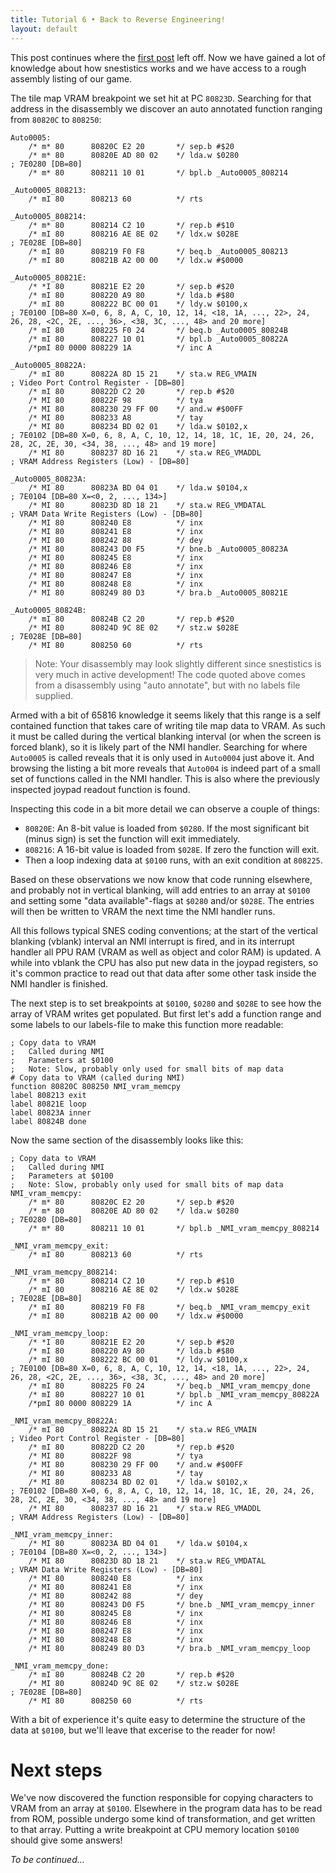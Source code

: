```yaml
---
title: Tutorial 6 • Back to Reverse Engineering!
layout: default
---
```

This post continues where the [first post](tutorial-intro) left off. Now we have gained a lot of knowledge about how snestistics works and we have access to a rough assembly listing of our game. 

The tile map VRAM breakpoint we set hit at PC `80823D`. Searching for that address in the disassembly we discover an auto annotated function ranging from `80820C` to `808250`:
```
Auto0005:
    /* m* 80      80820C E2 20       */ sep.b #$20
    /* m* 80      80820E AD 80 02    */ lda.w $0280                     ; 7E0280 [DB=80]
    /* m* 80      808211 10 01       */ bpl.b _Auto0005_808214

_Auto0005_808213:
    /* mI 80      808213 60          */ rts

_Auto0005_808214:
    /* m* 80      808214 C2 10       */ rep.b #$10
    /* mI 80      808216 AE 8E 02    */ ldx.w $028E                     ; 7E028E [DB=80]
    /* mI 80      808219 F0 F8       */ beq.b _Auto0005_808213
    /* mI 80      80821B A2 00 00    */ ldx.w #$0000

_Auto0005_80821E:
    /* *I 80      80821E E2 20       */ sep.b #$20
    /* mI 80      808220 A9 80       */ lda.b #$80
    /* mI 80      808222 BC 00 01    */ ldy.w $0100,x                   ; 7E0100 [DB=80 X=0, 6, 8, A, C, 10, 12, 14, <18, 1A, ..., 22>, 24, 26, 28, <2C, 2E, ..., 36>, <38, 3C, ..., 48> and 20 more]
    /* mI 80      808225 F0 24       */ beq.b _Auto0005_80824B
    /* mI 80      808227 10 01       */ bpl.b _Auto0005_80822A
    /*pmI 80 0000 808229 1A          */ inc A

_Auto0005_80822A:
    /* mI 80      80822A 8D 15 21    */ sta.w REG_VMAIN                 ; Video Port Control Register - [DB=80]
    /* mI 80      80822D C2 20       */ rep.b #$20
    /* MI 80      80822F 98          */ tya
    /* MI 80      808230 29 FF 00    */ and.w #$00FF
    /* MI 80      808233 A8          */ tay
    /* MI 80      808234 BD 02 01    */ lda.w $0102,x                   ; 7E0102 [DB=80 X=0, 6, 8, A, C, 10, 12, 14, 18, 1C, 1E, 20, 24, 26, 28, 2C, 2E, 30, <34, 38, ..., 48> and 19 more]
    /* MI 80      808237 8D 16 21    */ sta.w REG_VMADDL                ; VRAM Address Registers (Low) - [DB=80]

_Auto0005_80823A:
    /* MI 80      80823A BD 04 01    */ lda.w $0104,x                   ; 7E0104 [DB=80 X=<0, 2, ..., 134>]
    /* MI 80      80823D 8D 18 21    */ sta.w REG_VMDATAL               ; VRAM Data Write Registers (Low) - [DB=80]
    /* MI 80      808240 E8          */ inx
    /* MI 80      808241 E8          */ inx
    /* MI 80      808242 88          */ dey
    /* MI 80      808243 D0 F5       */ bne.b _Auto0005_80823A
    /* MI 80      808245 E8          */ inx
    /* MI 80      808246 E8          */ inx
    /* MI 80      808247 E8          */ inx
    /* MI 80      808248 E8          */ inx
    /* MI 80      808249 80 D3       */ bra.b _Auto0005_80821E

_Auto0005_80824B:
    /* mI 80      80824B C2 20       */ rep.b #$20
    /* MI 80      80824D 9C 8E 02    */ stz.w $028E                     ; 7E028E [DB=80]
    /* MI 80      808250 60          */ rts
```
> Note: Your disassembly may look slightly different since snestistics is very much in active development! The code quoted above comes from a disassembly using "auto annotate", but with no labels file supplied.

Armed with a bit of 65816 knowledge it seems likely that this range is a self contained function that takes care of writing tile map data to VRAM. As such it must be called during the vertical blanking interval (or when the screen is forced blank), so it is likely part of the NMI handler. Searching for where `Auto0005` is called reveals that it is only used in `Auto0004` just above it. And browsing the listing a bit more reveals that `Auto004` is indeed part of a small set of functions called in the NMI handler. This is also where the previously inspected joypad readout function is found. 

Inspecting this code in a bit more detail we can observe a couple of things:
- `80820E`: An 8-bit value is loaded from `$0280`. If the most significant bit (minus sign) is set the function will exit immediately. 
- `808216`: A 16-bit value is loaded from `$028E`. If zero the function will exit.
- Then a loop indexing data at `$0100` runs, with an exit condition at `808225`.

Based on these observations we now know that code running elsewhere, and probably not in vertical blanking, will add entries to an array at `$0100` and setting some "data available"-flags at `$0280` and/or `$028E`. The entries will then be written to VRAM the next time the NMI handler runs.

All this follows typical SNES coding conventions; at the start of the vertical blanking (vblank) interval an NMI interrupt is fired, and in its interrupt handler all PPU RAM (VRAM as well as object and color RAM) is updated. A while into vblank the CPU has also put new data in the joypad registers, so it's common practice to read out that data after some other task inside the NMI handler is finished.

The next step is to set breakpoints at `$0100`, `$0280` and `$028E` to see how the array of VRAM writes get populated. But first let's add a function range and some labels to our labels-file to make this function more readable:
```
; Copy data to VRAM
;   Called during NMI
;   Parameters at $0100
;   Note: Slow, probably only used for small bits of map data
# Copy data to VRAM (called during NMI)
function 80820C 808250 NMI_vram_memcpy
label 808213 exit
label 80821E loop
label 80823A inner
label 80824B done
```

Now the same section of the disassembly looks like this:
```
; Copy data to VRAM
;   Called during NMI
;   Parameters at $0100
;   Note: Slow, probably only used for small bits of map data
NMI_vram_memcpy:
    /* m* 80      80820C E2 20       */ sep.b #$20
    /* m* 80      80820E AD 80 02    */ lda.w $0280                     ; 7E0280 [DB=80]
    /* m* 80      808211 10 01       */ bpl.b _NMI_vram_memcpy_808214

_NMI_vram_memcpy_exit:
    /* mI 80      808213 60          */ rts

_NMI_vram_memcpy_808214:
    /* m* 80      808214 C2 10       */ rep.b #$10
    /* mI 80      808216 AE 8E 02    */ ldx.w $028E                     ; 7E028E [DB=80]
    /* mI 80      808219 F0 F8       */ beq.b _NMI_vram_memcpy_exit
    /* mI 80      80821B A2 00 00    */ ldx.w #$0000

_NMI_vram_memcpy_loop:
    /* *I 80      80821E E2 20       */ sep.b #$20
    /* mI 80      808220 A9 80       */ lda.b #$80
    /* mI 80      808222 BC 00 01    */ ldy.w $0100,x                   ; 7E0100 [DB=80 X=0, 6, 8, A, C, 10, 12, 14, <18, 1A, ..., 22>, 24, 26, 28, <2C, 2E, ..., 36>, <38, 3C, ..., 48> and 20 more]
    /* mI 80      808225 F0 24       */ beq.b _NMI_vram_memcpy_done
    /* mI 80      808227 10 01       */ bpl.b _NMI_vram_memcpy_80822A
    /*pmI 80 0000 808229 1A          */ inc A

_NMI_vram_memcpy_80822A:
    /* mI 80      80822A 8D 15 21    */ sta.w REG_VMAIN                 ; Video Port Control Register - [DB=80]
    /* mI 80      80822D C2 20       */ rep.b #$20
    /* MI 80      80822F 98          */ tya
    /* MI 80      808230 29 FF 00    */ and.w #$00FF
    /* MI 80      808233 A8          */ tay
    /* MI 80      808234 BD 02 01    */ lda.w $0102,x                   ; 7E0102 [DB=80 X=0, 6, 8, A, C, 10, 12, 14, 18, 1C, 1E, 20, 24, 26, 28, 2C, 2E, 30, <34, 38, ..., 48> and 19 more]
    /* MI 80      808237 8D 16 21    */ sta.w REG_VMADDL                ; VRAM Address Registers (Low) - [DB=80]

_NMI_vram_memcpy_inner:
    /* MI 80      80823A BD 04 01    */ lda.w $0104,x                   ; 7E0104 [DB=80 X=<0, 2, ..., 134>]
    /* MI 80      80823D 8D 18 21    */ sta.w REG_VMDATAL               ; VRAM Data Write Registers (Low) - [DB=80]
    /* MI 80      808240 E8          */ inx
    /* MI 80      808241 E8          */ inx
    /* MI 80      808242 88          */ dey
    /* MI 80      808243 D0 F5       */ bne.b _NMI_vram_memcpy_inner
    /* MI 80      808245 E8          */ inx
    /* MI 80      808246 E8          */ inx
    /* MI 80      808247 E8          */ inx
    /* MI 80      808248 E8          */ inx
    /* MI 80      808249 80 D3       */ bra.b _NMI_vram_memcpy_loop

_NMI_vram_memcpy_done:
    /* mI 80      80824B C2 20       */ rep.b #$20
    /* MI 80      80824D 9C 8E 02    */ stz.w $028E                     ; 7E028E [DB=80]
    /* MI 80      808250 60          */ rts
```

With a bit of experience it's quite easy to determine the structure of the data at `$0100`, but we'll leave that excerise to the reader for now!

Next steps
==========
We've now discovered the function responsible for copying characters to VRAM from an array at `$0100`. Elsewhere in the program data has to be read from ROM, possible undergo some kind of transformation, and get written to that array. Putting a write breakpoint at CPU memory location `$0100` should give some answers!

*To be continued...*
